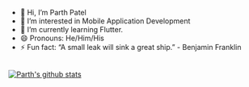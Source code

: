 - 👋 Hi, I’m Parth Patel
- 👀 I’m interested in Mobile Application Development
- 🌱 I’m currently learning Flutter.
- 😄 Pronouns: He/Him/His
- ⚡ Fun fact: “A small leak will sink a great ship.” - Benjamin Franklin
<!---
parthvision11/parthvision11 is a ✨ unique ✨ repository because its `README.md` (this file) appears on your GitHub profile.
You can click the Preview link to take a look at your changes.
--->
<br>
<a href="https://github.com/parthvision11">
 <img align="center" src="https://github-readme-stats.vercel.app/api?username=parthvision11&show_icons=true&theme=prussian&count_private=true&line_height=27" alt="Parth's github stats"/>
</a>
<br>
<br>

